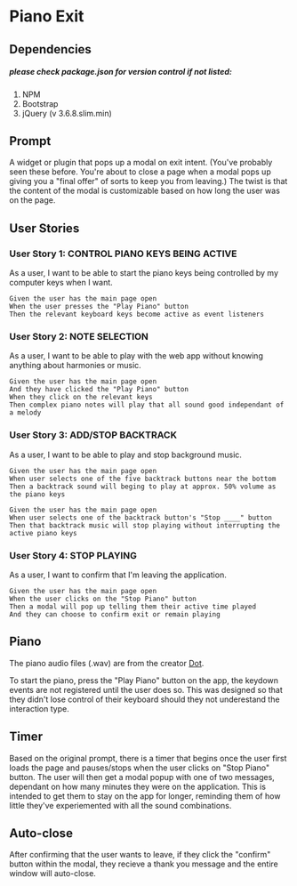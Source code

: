 # Piano Exit

## Dependencies

##### please check package.json for version control if not listed:

1. NPM
2. Bootstrap
3. jQuery (v 3.6.8.slim.min)

## Prompt

A widget or plugin that pops up a modal on exit intent. (You've probably seen these before. You're about to close a page when a modal pops up giving you a "final offer" of sorts to keep you from leaving.) The twist is that the content of the modal is customizable based on how long the user was on the page.

## User Stories
### User Story 1: CONTROL PIANO KEYS BEING ACTIVE
As a user, I want to be able to start the piano keys being controlled by my computer keys when I want.

```
Given the user has the main page open
When the user presses the "Play Piano" button
Then the relevant keyboard keys become active as event listeners
```

### User Story 2: NOTE SELECTION
As a user, I want to be able to play with the web app without knowing anything about harmonies or music.

```
Given the user has the main page open
And they have clicked the "Play Piano" button
When they click on the relevant keys
Then complex piano notes will play that all sound good independant of a melody
```

### User Story 3: ADD/STOP BACKTRACK
As a user, I want to be able to play and stop background music.

```
Given the user has the main page open
When user selects one of the five backtrack buttons near the bottom
Then a backtrack sound will beging to play at approx. 50% volume as the piano keys
```

```
Given the user has the main page open
When user selects one of the backtrack button's "Stop ____" button
Then that backtrack music will stop playing without interrupting the active piano keys
```


### User Story 4: STOP PLAYING
As a user, I want to confirm that I'm leaving the application.

```
Given the user has the main page open
When the user clicks on the "Stop Piano" button
Then a modal will pop up telling them their active time played
And they can choose to confirm exit or remain playing
```

## Piano
The piano audio files (.wav) are from the creator [Dot](https://www.noiiz.com/creators/110).

To start the piano, press the "Play Piano" button on the app, the keydown events are not registered until the user does so. This was designed so that they didn't lose control of their keyboard should they not underestand the interaction type. 

## Timer
Based on the original prompt, there is a timer that begins once the user first loads the page and pauses/stops when the user clicks on "Stop Piano" button. The user will then get a modal popup with one of two messages, dependant on how many minutes they were on the application. This is intended to get them to stay on the app for longer, reminding them of how little they've experiemented with all the sound combinations. 

## Auto-close
After confirming that the user wants to leave, if they click the "confirm" button within the modal, they recieve a thank you message and the entire window will auto-close. 
